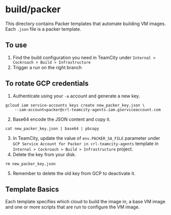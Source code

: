 # build/packer

This directory contains Packer templates that automate building VM images.
Each `.json` file is a packer template.

## To use

1. Find the build configuration you need in TeamCity under `Internal > Cockroach > Build > Infrastructure`
2. Trigger a run on the right branch

## To rotate GCP credentials
1. Authenticate using your `-a` account and generate a new key.
```
gcloud iam service-accounts keys create new_packer_key.json \
    --iam-account=packer@crl-teamcity-agents.iam.gserviceaccount.com
```
2. Base64 encode the JSON content and copy it.
```
cat new_packer_key.json | base64 | pbcopy
```
3. In TeamCity, update the value of `env.PACKER_SA_FILE` parameter under `GCP Service Account for Packer in crl-teamcity-agents` template
in `Internal > Cockroach > Build > Infrastructure` project.
4. Delete the key from your disk.
```
rm new_packer_key.json
```
5. Remember to delete the old key from GCP to deactivate it.

## Template Basics

Each template specifies which cloud to build the image in, a base VM image
and one or more scripts that are run to configure the VM image.
